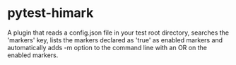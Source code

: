 # pytest-himark
A plugin that reads a config.json file in your test root directory, searches the 'markers' key, lists the markers declared as 'true' as enabled markers and automatically adds -m option to the command line with an OR on the enabled markers.
